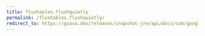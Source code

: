 ```yaml
---
title: flushables.flushquietly
permalink: /flushables.flushquietly/
redirect_to: https://guava.dev/releases/snapshot-jre/api/docs/com/google/common/io/Flushables.html#flushQuietly-java.io.Flushable-
---
```

